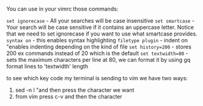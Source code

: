 
You can use in your vimrc those commands:

`set ignorecase` - All your searches will be case insensitive
`set smartcase`  - Your search will be case sensitive if it contains an
                   uppercase letter.
                   Notice that we need to set ignorecase if you want to use what
                   smartcase provides.
`syntax on` - this enables syntax highlighting
`filetype plugin` -  indent on "enables indenting depending on the kind of file
`set history=200` - stores 200 ex commands instead of 20 which is the default
`set textwidth=80` - sets the maximum characters per line at 80, we can format
                    it by using gq format lines to 'textwidth' length



to see which key code my terminal is sending to vim we have two ways:
1. sed -n l "and then press the character we want
2. from vim press c-v and then the character

